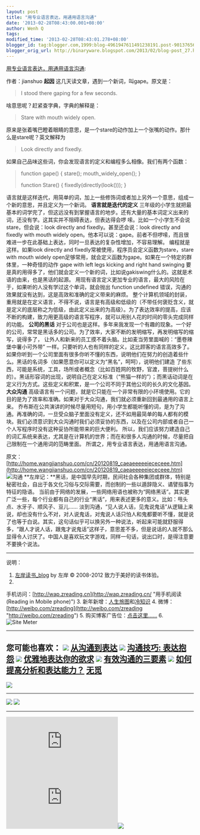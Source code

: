 ```yaml
---
layout: post
title: "用专业语言表达，用通用语言沟通"
date: '2013-02-28T08:43:00.001+08:00'
author: Wenh Q
tags:
modified_time: '2013-02-28T08:43:01.278+08:00'
blogger_id: tag:blogger.com,1999:blog-4961947611491238191.post-901376560979334730
blogger_orig_url: http://binaryware.blogspot.com/2013/02/blog-post_27.html
---
```

[用专业语言表达，用通用语言沟通](http://zreading.cn.feedsportal.com/c/35042/f/647833/s/29051269/l/0L0Szreading0Bcn0Carchives0C36370Bhtml/story01.htm):

作者：jianshuo
**起因**
这几天读文章，遇到一个新词，叫gape。原文是：

> I stood there gaping for a few seconds.

啥意思呢？赶紧查字典，字典的解释是：

> Stare with mouth widely open.

原来是张着嘴巴瞪着眼睛的意思，是一个stare的动作加上一个张嘴的动作。那什么是stare呢？英文解释为

> Look directly and fixedly.

如果自己品味这些词，你会发现语言的定义和编程多么相像。我们有两个函数：

> function gape() {
> stare();
> mouth_widely_open();
> }
>
> function Stare() {
> fixedly(directly(look()));
> }

语言就是这样迭代，用简单的词，加上一些修饰词或者加上另外一个意思，组成一个新的意思，并且定义为一个新词。
**语言就是迭代的定义**
三年级的小学生就把最基本的词学完了，但这远没有到掌握语言的地步。还有大量的基本词定义出来的词，还没有学。这其实并不阻碍表达，但表达得会啰
嗦。比如一个小学生不会说stare，但会说：look directly and
fixedly。甚至还会说：look directly and fixedly with mouth widely
open。他本可以说：gape。前者不但啰嗦，而且很难进一步在此基础上表达，同时一旦表达的复杂性增加，不容易理解。
编程就是这样。如果look directly and
fixedly常被使用，程序员会定义函数为stare，stare with mouth widely
open足够常用，就会定义函数为gape。如果在一个特定的群体里，一种奇怪的动作
gape with left legs kicking and right hand swinging
要是真的用得多了，他们就会定义一个新的词，比如说gakiswing什么的。这就是术语的由来，也是黑话的起源。
用现有语言定义更加专业的语言，最大的风险在于，如果听的人没有学过这个单词，就会抛出
function undefined
错误，沟通的效果就没有达到，这是高效和准确的定义带来的麻烦。
整个计算机领域的封装，重用就是在定义语言，不得不说，语言是有高级和低级的（不带任何褒贬含义，就是定义的底层称之为低级，由此定义出来的为高级）。为了表达效率的提高，应该不断的构建，致力用更高级的语言写程序，就可以用别人花的时间的零头完成同样的功能。
**公司的黑话**
对于公司也是这样。多年来我发现一个有趣的现象。一个好的公司，常常是黑话多的公司。为了效率，大家不断的发明缩写，再发明缩写的缩写，说得多了，
让外人和新来的员工摸不着头脑。比如麦当劳里面喊的：“墨卷辣堡中薯小可外带”
一样。只要听的人也有同样的定义，这比顾客的语言高效多了。
如果你听到一个公司里面有很多你听不懂的东西，说明他们在努力的创造着些什么。黑话的名词多（如果愿意你可以定义为“黑名”，呵呵），说明他们建造
了些东西，可能是系统，工具，场所或者概念（比如百姓网的牧野，官渡，菩提树什么的）。黑话形容词的出现，说明自己在定义标准（“熊猫一样的”）；而黑话动词是在定义行为方式。这些定义和积累，是一个公司不同于其他公司的长久的文化基因。
**大众沟通**
高级语言有一个问题，就是它只能在一个非常有限的小环境使用。它的目的是为了效率和准确。如果对于大众沟通，我们就必须重新回到最通用的语言上来。
乔布斯在公共演讲的时候尽量用短句，用小学生都能听懂的词，是为了沟通。再准确的词，一旦受众脑子里面没有定义，还不如用最简单的每人都有的模块。我们必须意识到大众沟通时我们必须妥协的东西，以及在公司内部或者自己一个人写程序时没有这种妥协所能带来的巨大便利。
所以，我们应该努力建造自己的词汇系统来表达，尤其是在计算机的世界；而在和很多人沟通的时候，尽量把自己限制在一个通用词的范畴里面。
所谓之，用专业语言表达，用通用语言沟通。

原文：[http://home.wangjianshuo.com/cn/20120819_caeaeeeeeiececeee.htm](http://home.wangjianshuo.com/cn/20120819_caeaeeeeeiececeee.htm)
![沟通](http://pic.yupoo.com/zreading/CFPUfyW0/3H7Ja.jpg)
**左岸记：**黑话，是中国早先时期，民间社会各种集团或群体，特别是秘密社会，自出于各文化习俗与交际需要，而创制的一些以遁辞隐义、谲譬指事为特征的隐语。
当前由于网络的发展，一些网络用语也被称为“网络黑话”。其实更广泛一些，每个行业都有自己的行业“黑话”，用来表述更多的意义。比如：甩头点、水牙子、顺风子、豆儿……
淡到沟通，“见人说人话，见鬼说鬼话”从逻辑上来说，却也没有什么不对，对人说鬼话，对鬼说人话只怕人和鬼都要听不懂，就是说了也等于白说。其实，这句话似乎可以换另外一种说法，听起来可能就舒服得多，“跟人才说人话，跟鬼才说鬼话”这样子，意思差不多，但是说话的人就不那么显得令人讨厌了。中国人是喜欢玩文字游戏，同样一句话，说出口时，是得注意要不要换个说法。

* * * * *

说明：
1. [左岸读书_blog](http://zreading.cn/) by 左岸 © 2008-2012
致力于美好的读书体验。
2.
手机访问：[http://wap.zreading.cn](http://wap.zreading.cn/ "用手机阅读(Reading in Mobile phone)")
3.
新年新增：[人生旅图](http://www.zreading.net/ "人生旅图")和[冷知识](http://www.zreading.net/lenzhishi "冷知识")
4.
微博：[http://weibo.com/zreading](http://weibo.com/zreading "http://weibo.com/zreading")
5.
购买博客广告位：[点击这里……](http://www.zreading.cn/about#ad "看了会心动!")
6. ![Site Meter](http://s12.sitemeter.com/meter.asp?site=s12zxfclz)

  ------------------------------------------------------------------------------------------------------------------------------------------------------------------------------------------------------------------------------------------------
  **您可能也喜欢：**
  ![](http://static.wumii.cn/images/widget/widget_solidPoint.gif) [从沟通到表达](http://app.wumii.com/ext/redirect?url=http%3A%2F%2Fwww.zreading.cn%2Farchives%2F2688.html&from=http%3A%2F%2Fwww.zreading.cn%2Farchives%2F3637.html)
  ![](http://static.wumii.cn/images/widget/widget_solidPoint.gif) [沟通技巧: 表达抱怨](http://app.wumii.com/ext/redirect?url=http%3A%2F%2Fwww.zreading.cn%2Farchives%2F1608.html&from=http%3A%2F%2Fwww.zreading.cn%2Farchives%2F3637.html)
  ![](http://static.wumii.cn/images/widget/widget_solidPoint.gif) [优雅地表达你的欲求](http://app.wumii.com/ext/redirect?url=http%3A%2F%2Fwww.zreading.cn%2Farchives%2F1791.html&from=http%3A%2F%2Fwww.zreading.cn%2Farchives%2F3637.html)
  ![](http://static.wumii.cn/images/widget/widget_solidPoint.gif) [有效沟通的三要素](http://app.wumii.com/ext/redirect?url=http%3A%2F%2Fwww.zreading.cn%2Farchives%2F784.html&from=http%3A%2F%2Fwww.zreading.cn%2Farchives%2F3637.html)
  ![](http://static.wumii.cn/images/widget/widget_solidPoint.gif) [如何提高分析和表达能力？](http://app.wumii.com/ext/redirect?url=http%3A%2F%2Fwww.zreading.cn%2Farchives%2F1121.html&from=http%3A%2F%2Fwww.zreading.cn%2Farchives%2F3637.html)
  [无觅](http://www.wumii.com/widget/relatedItems "无觅相关文章插件")
  ------------------------------------------------------------------------------------------------------------------------------------------------------------------------------------------------------------------------------------------------

![](http://zreading.cn.feedsportal.com/c/35042/f/647833/s/29051269/mf.gif)

  --------------------------------------------------------------------------------------------------------------------------------------------------------------------------------------------------------------------------------------------------------------------------------------------------------------------------- --------------------------------------------------------------------------------------------------------------------------------------------------------------------------------------------------------------------------------------------------------------------------------------------------------------
  [![](http://res3.feedsportal.com/images/emailthis2.gif)](http://share.feedsportal.com/viral/sendEmail.cfm?lang=en&title=%E7%94%A8%E4%B8%93%E4%B8%9A%E8%AF%AD%E8%A8%80%E8%A1%A8%E8%BE%BE%EF%BC%8C%E7%94%A8%E9%80%9A%E7%94%A8%E8%AF%AD%E8%A8%80%E6%B2%9F%E9%80%9A&link=http%3A%2F%2Fwww.zreading.cn%2Farchives%2F3637.html)   [![](http://res3.feedsportal.com/images/bookmark.gif)](http://res.feedsportal.com/viral/bookmark.cfm?title=%E7%94%A8%E4%B8%93%E4%B8%9A%E8%AF%AD%E8%A8%80%E8%A1%A8%E8%BE%BE%EF%BC%8C%E7%94%A8%E9%80%9A%E7%94%A8%E8%AF%AD%E8%A8%80%E6%B2%9F%E9%80%9A&link=http%3A%2F%2Fwww.zreading.cn%2Farchives%2F3637.html)
  --------------------------------------------------------------------------------------------------------------------------------------------------------------------------------------------------------------------------------------------------------------------------------------------------------------------------- --------------------------------------------------------------------------------------------------------------------------------------------------------------------------------------------------------------------------------------------------------------------------------------------------------------



[![](http://da.feedsportal.com/r/159489970430/u/0/f/647833/c/35042/s/29051269/a2.img)](http://da.feedsportal.com/r/159489970430/u/0/f/647833/c/35042/s/29051269/a2.htm)![](http://pi.feedsportal.com/r/159489970430/u/0/f/647833/c/35042/s/29051269/a2t.img)![](http://www1.feedsky.com/t1/718955099/clzzxf/feedsky/s.gif?r=http://zreading.cn.feedsportal.com/c/35042/f/647833/s/29051269/l/0L0Szreading0Bcn0Carchives0C36370Bhtml/story01.htm)
